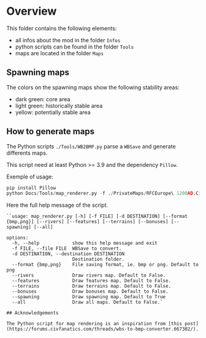 # Overview

This folder contains the following elements:

- all infos about the mod in the folder `Infos`
- python scripts can be found in the folder `Tools`
- maps are located in the folder `Maps`

## Spawning maps

The colors on the spawning maps show the following stability areas:

- dark green: core area
- light green: historically stable area
- yellow: potentially stable area

## How to generate maps

The Python scripts `./Tools/WB2BMP.py` parse a `WBSave` and generate differents maps.

This script need at least Python >= 3.9 and the dependency `Pillow`.

Exemple of usage:

```python
pip install Pillow
python Docs/Tools/map_renderer.py -f ./PrivateMaps/RFCEurope\ 1200AD.CivBeyondSwordWBSave -d Docs/Maps
```

Here the full help message of the script.

```shell
``usage: map_renderer.py [-h] [-f FILE] [-d DESTINATION] [--format {bmp,png}] [--rivers] [--features] [--terrains] [--bonuses] [--spawning] [--all]

options:
  -h, --help            show this help message and exit
  -f FILE, --file FILE  WBSave to convert.
  -d DESTINATION, --destination DESTINATION
                        Destination folder.
  --format {bmp,png}    File saving format, ie. bmp or png. Default to png
  --rivers              Draw rivers map. Default to False.
  --features            Draw features map. Default to False.
  --terrains            Draw terrains map. Default to False.
  --bonuses             Draw bonuses map. Default to False.
  --spawning            Draw spawning map. Default to True
  --all                 Draw all maps. Default to False.`

## Acknowledgements

The Python script for map rendering is an inspiration from [this post](https://forums.civfanatics.com/threads/wbs-to-bmp-converter.667302/).
```
